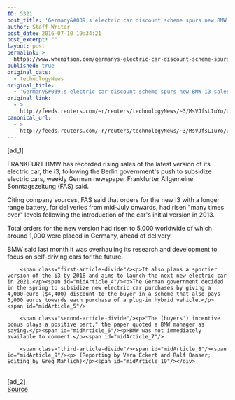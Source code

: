 ```yaml
---
ID: 5321
post_title: 'Germany&#039;s electric car discount scheme spurs new BMW i3 sales: report'
author: Staff Writer
post_date: 2016-07-10 19:34:21
post_excerpt: ""
layout: post
permalink: >
  https://www.whenitson.com/germanys-electric-car-discount-scheme-spurs-new-bmw-i3-sales-report/
published: true
original_cats:
  - technologyNews
original_title:
  - 'Germany&#039;s electric car discount scheme spurs new BMW i3 sales: report'
original_link:
  - >
    http://feeds.reuters.com/~r/reuters/technologyNews/~3/MsVJfsL1uYo/us-bmw-i-idUSKCN0ZQ0O7
canonical_url:
  - >
    http://feeds.reuters.com/~r/reuters/technologyNews/~3/MsVJfsL1uYo/us-bmw-i-idUSKCN0ZQ0O7
---
```

 [ad_1]
<br><div id="articleText">
<span id="midArticle_start"/>

<span class="focusParagraph" readability="7"><p><span class="articleLocation">FRANKFURT</span> BMW has recorded rising sales of the latest version of its electric car, the i3, following the Berlin government's push to subsidize electric cars, weekly German newspaper Frankfurter Allgemeine Sonntagszeitung (FAS) said.</p></span><span id="midArticle_0"/><p>Citing company sources, FAS said that orders for the new i3 with a longer range battery, for deliveries from mid-July onwards, had risen "many times over" levels following the introduction of the car's initial version in 2013.</p><span id="midArticle_1"/><p>Total orders for the new version had risen to 5,000 worldwide of which around 1,000 were placed in Germany, ahead of delivery.</p><span id="midArticle_2"/><p>BMW said last month it was overhauling its research and development to focus on self-driving cars for the future.</p><span id="midArticle_3"/>
        
        <span class="first-article-divide"/><p>It also plans a sportier version of the i3 by 2018 and aims to launch the next new electric car in 2021.</p><span id="midArticle_4"/><p>The German government decided in the spring to subsidize new electric car purchases by giving a 4,000-euro ($4,400) discount to the buyer in a scheme that also pays 3,000 euros towards each purchase of a plug-in hybrid vehicle.</p><span id="midArticle_5"/>
        
        <span class="second-article-divide"/><p>"The (buyers') incentive bonus plays a positive part," the paper quoted a BMW manager as saying.</p><span id="midArticle_6"/><p>BMW was not immediately available to comment.</p><span id="midArticle_7"/>
        
        <span class="third-article-divide"/><span id="midArticle_8"/><span id="midArticle_9"/><p> (Reporting by Vera Eckert and Ralf Banser; Editing by Greg Mahlich)</p><span id="midArticle_10"/></div>
<br>[ad_2]
<br><a href="http://feeds.reuters.com/~r/reuters/technologyNews/~3/MsVJfsL1uYo/us-bmw-i-idUSKCN0ZQ0O7">Source </a>
